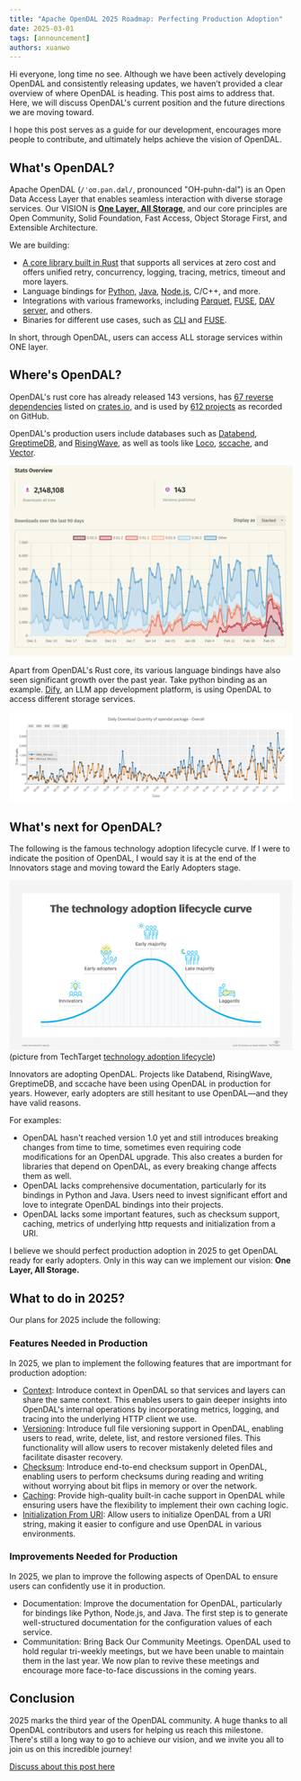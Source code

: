 ```yaml
---
title: "Apache OpenDAL 2025 Roadmap: Perfecting Production Adoption"
date: 2025-03-01
tags: [announcement]
authors: xuanwo
---
```


Hi everyone, long time no see. Although we have been actively developing OpenDAL and consistently releasing updates, we haven’t provided a clear overview of where OpenDAL is heading. This post aims to address that. Here, we will discuss OpenDAL's current position and the future directions we are moving toward.

I hope this post serves as a guide for our development, encourages more people to contribute, and ultimately helps achieve the vision of OpenDAL.

<!--truncate-->

## What's OpenDAL?

Apache OpenDAL (`/ˈoʊ.pən.dæl/`, pronounced "OH-puhn-dal") is an Open Data Access Layer that enables seamless interaction with diverse storage services. Our VISION is [**One Layer, All Storage**](https://opendal.apache.org/vision), and our core principles are Open Community, Solid Foundation, Fast Access, Object Storage First, and Extensible Architecture.

We are building:

- [A core library built in Rust](https://crates.io/crates/opendal) that supports all services at zero cost and offers unified retry, concurrency, logging, tracing, metrics, timeout and more layers.
- Language bindings for [Python](https://pypi.org/project/opendal/), [Java](https://central.sonatype.com/artifact/org.apache.opendal/opendal), [Node.js](https://www.npmjs.com/package/opendal), C/C++, and more.
- Integrations with various frameworks, including [Parquet](https://crates.io/crates/parquet-opendal), [FUSE](https://crates.io/crates/fuse3_opendal), [DAV server](https://github.com/messense/dav-server-rs), and others.
- Binaries for different use cases, such as [CLI](https://crates.io/crates/oli) and [FUSE](https://crates.io/crates/ofs).

In short, through OpenDAL, users can access ALL storage services within ONE layer.

## Where's OpenDAL?

OpenDAL's rust core has already released 143 versions, has [67 reverse dependencies](https://crates.io/crates/opendal/reverse_dependencies) listed on [crates.io](http://crates.io/), and is used by [612 projects](https://github.com/apache/opendal/network/dependents) as recorded on GitHub.

OpenDAL's production users include databases such as [Databend](https://github.com/databendlabs/databend), [GreptimeDB](https://github.com/GreptimeTeam/greptimedb), and [RisingWave](https://github.com/risingwavelabs/risingwave), as well as tools like [Loco](https://loco.rs/), [sccache](https://github.com/mozilla/sccache), and [Vector](https://vector.dev/).

![](opendal-rust-downloads.png)

Apart from OpenDAL's Rust core, its various language bindings have also seen significant growth over the past year. Take python binding as an example. [Dify](https://github.com/langgenius/dify/), an LLM app development platform, is using OpenDAL to access different storage services.

![](opendal-python-downloads.png)

## What's next for OpenDAL?

The following is the famous technology adoption lifecycle curve. If I were to indicate the position of OpenDAL, I would say it is at the end of the Innovators stage and moving toward the Early Adopters stage.

![](adoption-curve.png)
(picture from TechTarget [technology adoption lifecycle](https://www.techtarget.com/searchcio/definition/technology-adoption-lifecycle))

Innovators are adopting OpenDAL. Projects like Databend, RisingWave, GreptimeDB, and sccache have been using OpenDAL in production for years. However, early adopters are still hesitant to use OpenDAL—and they have valid reasons.

For examples:

- OpenDAL hasn't reached version 1.0 yet and still introduces breaking changes from time to time, sometimes even requiring code modifications for an OpenDAL upgrade. This also creates a burden for libraries that depend on OpenDAL, as every breaking change affects them as well.
- OpenDAL lacks comprehensive documentation, particularly for its bindings in Python and Java. Users need to invest significant effort and love to integrate OpenDAL bindings into their projects.
- OpenDAL lacks some important features, such as checksum support, caching, metrics of underlying http requests and initialization from a URI.

I believe we should perfect production adoption in 2025 to get OpenDAL ready for early adopters. Only in this way can we implement our vision: **One Layer, All Storage.**

## What to do in 2025?

Our plans for 2025 include the following:

### Features Needed in Production

In 2025, we plan to implement the following features that are importmant for production adoption:

- [Context](https://github.com/apache/opendal/issues/5480): Introduce context in OpenDAL so that services and layers can share the same context. This enables users to gain deeper insights into OpenDAL's internal operations by incorporating metrics, logging, and tracing into the underlying HTTP client we use.
- [Versioning](https://github.com/apache/opendal/issues/2611): Introduce full file versioning support in OpenDAL, enabling users to read, write, delete, list, and restore versioned files. This functionality will allow users to recover mistakenly deleted files and facilitate disaster recovery.
- [Checksum](https://github.com/apache/opendal/issues/5549): Introduce end-to-end checksum support in OpenDAL, enabling users to perform checksums during reading and writing without worrying about bit flips in memory or over the network.
- [Caching](https://github.com/apache/opendal/issues/5678): Provide high-quality built-in cache support in OpenDAL while ensuring users have the flexibility to implement their own caching logic.
- [Initialization From URI](https://github.com/apache/opendal/issues/3022): Allow users to initialize OpenDAL from a URI string, making it easier to configure and use OpenDAL in various environments.

### Improvements Needed for Production

In 2025, we plan to improve the following aspects of OpenDAL to ensure users can confidently use it in production.

- Documentation: Improve the documentation for OpenDAL, particularly for bindings like Python, Node.js, and Java. The first step is to generate well-structured documentation for the configuration values of each service.
- Communitation: Bring Back Our Community Meetings. OpenDAL used to hold regular tri-weekly meetings, but we have been unable to maintain them in the last year. We now plan to revive these meetings and encourage more face-to-face discussions in the coming years.

## Conclusion

2025 marks the third year of the OpenDAL community. A huge thanks to all OpenDAL contributors and users for helping us reach this milestone. There's still a long way to go to achieve our vision, and we invite you all to join us on this incredible journey!

[Discuss about this post here](https://github.com/apache/opendal/discussions/5679)
